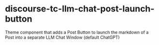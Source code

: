 # discourse-tc-llm-chat-post-launch-button

Theme component that adds a Post Button to launch the markdown of a Post into a separate LLM Chat Window (default ChatGPT)